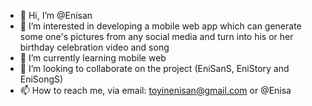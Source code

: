 - 👋 Hi, I’m @Enisan
- 👀 I’m interested in developing a mobile web app  which can generate some one's pictures from any social media and turn into his or her birthday  celebration video and song
- 🌱 I’m currently learning mobile web
- 💞️ I’m looking to collaborate on the project (EniSanS, EniStory and EniSongS)
- 📫 How to reach me, via email: toyinenisan@gmail.com or @Enisa

<!---
Enisan/Enisan is a ✨ special ✨ repository because its `README.md` (this file) appears on your GitHub profile.
You can click the Preview link to take a look at your changes.
--->
